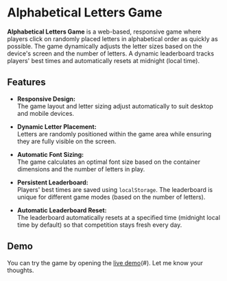 # Alphabetical Letters Game

**Alphabetical Letters Game** is a web-based, responsive game where players click on randomly placed letters in alphabetical order as quickly as possible. The game dynamically adjusts the letter sizes based on the device's screen and the number of letters. A dynamic leaderboard tracks players' best times and automatically resets at midnight (local time).

## Features

- **Responsive Design:**  
  The game layout and letter sizing adjust automatically to suit desktop and mobile devices.

- **Dynamic Letter Placement:**  
  Letters are randomly positioned within the game area while ensuring they are fully visible on the screen.

- **Automatic Font Sizing:**  
  The game calculates an optimal font size based on the container dimensions and the number of letters in play.

- **Persistent Leaderboard:**  
  Players' best times are saved using `localStorage`. The leaderboard is unique for different game modes (based on the number of letters).

- **Automatic Leaderboard Reset:**  
  The leaderboard automatically resets at a specified time (midnight local time by default) so that competition stays fresh every day.

## Demo

You can try the game by opening the [live demo](https://alphabeticalletters.com/)(#). Let me know your thoughts.
